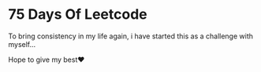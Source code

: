 # 75 Days Of Leetcode
   To bring consistency in my life again, i have started this as a challenge with myself...
   
   Hope to give my best❤️
